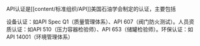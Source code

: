 API认证是[[content/标准组织/API]]美国石油学会制定的认证，主要包括

设备认证​​：如API Spec Q1（质量管理体系）、API 607（阀门防火测试）。
​​人员资质认证​​：如API 510（压力容器检验师）、API 653（储罐检验师）。
​​环保认证​​：如API 14001（环境管理体系）